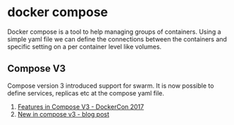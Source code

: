# docker compose

Docker compose is a tool to help managing groups of containers.
Using a simple yaml file we can define the connections between the containers and specific setting on a per container level like volumes.

## Compose V3

Compose version 3 introduced support for swarm. It is now possible to define services, replicas etc at the compose yaml file.

1. [Features in Compose V3 - DockerCon 2017](https://www.youtube.com/watch?v=VU85e4t-YHY)
2. [New in compose v3 - blog post](https://medium.com/@nagarwal/whats-new-in-docker-compose-v3-139bbdafa5ed)
